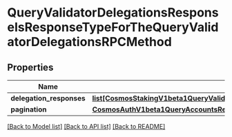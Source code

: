 # QueryValidatorDelegationsResponseIsResponseTypeForTheQueryValidatorDelegationsRPCMethod

## Properties
Name | Type | Description | Notes
------------ | ------------- | ------------- | -------------
**delegation_responses** | [**list[CosmosStakingV1beta1QueryValidatorDelegationsResponseDelegationResponses]**](CosmosStakingV1beta1QueryValidatorDelegationsResponseDelegationResponses.md) |  | [optional] 
**pagination** | [**CosmosAuthV1beta1QueryAccountsResponsePagination**](CosmosAuthV1beta1QueryAccountsResponsePagination.md) |  | [optional] 

[[Back to Model list]](../README.md#documentation-for-models) [[Back to API list]](../README.md#documentation-for-api-endpoints) [[Back to README]](../README.md)

